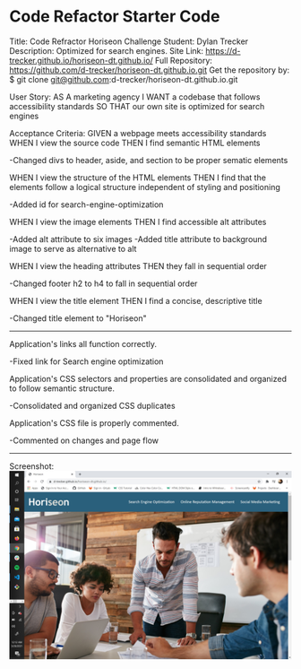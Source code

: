 # Code Refactor Starter Code # 

Title: Code Refractor Horiseon Challenge
Student: Dylan Trecker
Description: Optimized for search engines. 
Site Link: https://d-trecker.github.io/horiseon-dt.github.io/
Full Repository: https://github.com/d-trecker/horiseon-dt.github.io.git
Get the repository by: $ git clone git@github.com:d-trecker/horiseon-dt.github.io.git

User Story:
AS A marketing agency
I WANT a codebase that follows accessibility standards
SO THAT our own site is optimized for search engines

Acceptance Criteria:
GIVEN a webpage meets accessibility standards
WHEN I view the source code
THEN I find semantic HTML elements

-Changed divs to header, aside, and section to be proper sematic elements

WHEN I view the structure of the HTML elements
THEN I find that the elements follow a logical structure independent of styling and positioning

-Added id for search-engine-optimization

WHEN I view the image elements
THEN I find accessible alt attributes

-Added alt attribute to six images
-Added title attribute to background image to serve as alternative to alt

WHEN I view the heading attributes
THEN they fall in sequential order

-Changed footer h2 to h4 to fall in sequential order

WHEN I view the title element
THEN I find a concise, descriptive title

-Changed title element to "Horiseon" 

------------------------------------------------

Application's links all function correctly.

-Fixed link for Search engine optimization

Application's CSS selectors and properties are consolidated and organized to follow semantic structure.

-Consolidated and organized CSS duplicates

Application's CSS file is properly commented.

-Commented on changes and page flow

------------------------------------------------------

Screenshot: ![](assets/images/Screenshot.jpg)